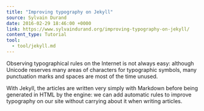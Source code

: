 ```yaml
---
title: "Improving typography on Jekyll"
source: Sylvain Durand
date: 2016-02-29 18:46:00 +0000
link: https://www.sylvaindurand.org/improving-typography-on-jekyll/
content_type: Tutorial
tool:
  - tool/jekyll.md
---
```

Observing typographical rules on the Internet is not always easy: although Unicode reserves many areas of characters for typographic symbols, many punctuation marks and spaces are most of the time unused.

With Jekyll, the articles are written very simply with Markdown before being generated in HTML by the engine: we can add automatic rules to improve typography on our site without carrying about it when writing articles.





